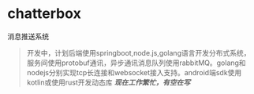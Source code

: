 # chatterbox
消息推送系统
>开发中，计划后端使用springboot,node.js,golang语言开发分布式系统，服务间使用protobuf通讯，异步通讯消息队列使用rabbitMQ。golang和nodejs分别实现tcp长连接和websocket接入支持。android端sdk使用kotlin或使用rust开发动态库
***现在工作繁忙，有空在写***

